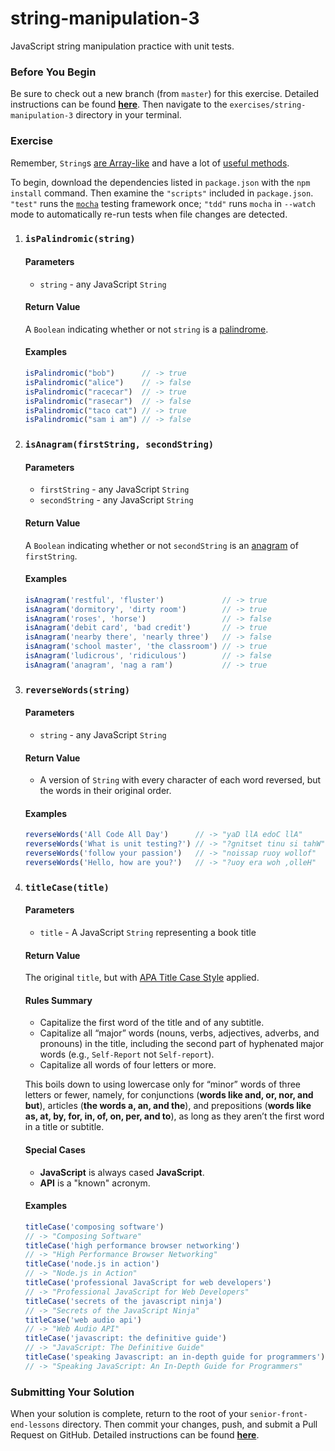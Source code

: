 # string-manipulation-3

JavaScript string manipulation practice with unit tests.

### Before You Begin

Be sure to check out a new branch (from `master`) for this exercise. Detailed instructions can be found [**here**](../../guides/before-each-exercise.md). Then navigate to the `exercises/string-manipulation-3` directory in your terminal.

### Exercise

Remember, `String`s [are Array-like](https://developer.mozilla.org/en-US/docs/Web/JavaScript/Reference/Global_Objects/String#Character_access) and have a lot of [useful methods](https://developer.mozilla.org/en-US/docs/Web/JavaScript/Reference/Global_Objects/String#Methods_2).

To begin, download the dependencies listed in `package.json` with the `npm install` command. Then examine the `"scripts"` included in `package.json`. `"test"` runs the [`mocha`](https://mochajs.org/) testing framework once; `"tdd"` runs `mocha` in `--watch` mode to automatically re-run tests when file changes are detected.

1. ### `isPalindromic(string)`

    #### Parameters

    - `string` - any JavaScript `String`

    #### Return Value

    A `Boolean` indicating whether or not `string` is a [palindrome](https://en.wikipedia.org/wiki/Palindrome).

    #### Examples

    ```js
    isPalindromic("bob")      // -> true
    isPalindromic("alice")    // -> false
    isPalindromic("racecar")  // -> true
    isPalindromic("rasecar")  // -> false
    isPalindromic("taco cat") // -> true
    isPalindromic("sam i am") // -> false
    ```

1. ### `isAnagram(firstString, secondString)`

    #### Parameters

    - `firstString` - any JavaScript `String`
    - `secondString` - any JavaScript `String`

    #### Return Value

    A `Boolean` indicating whether or not `secondString` is an [anagram](https://en.wikipedia.org/wiki/Anagram) of `firstString`.

    #### Examples

    ```js
    isAnagram('restful', 'fluster')             // -> true
    isAnagram('dormitory', 'dirty room')        // -> true
    isAnagram('roses', 'horse')                 // -> false
    isAnagram('debit card', 'bad credit')       // -> true
    isAnagram('nearby there', 'nearly three')   // -> false
    isAnagram('school master', 'the classroom') // -> true
    isAnagram('ludicrous', 'ridiculous')        // -> false
    isAnagram('anagram', 'nag a ram')           // -> true
    ```

1. ### `reverseWords(string)`

    #### Parameters

    - `string` - any JavaScript `String`

    #### Return Value

    - A version of `String` with every character of each word reversed, but the words in their original order.

    #### Examples

    ```js
    reverseWords('All Code All Day')      // -> "yaD llA edoC llA"
    reverseWords('What is unit testing?') // -> "?gnitset tinu si tahW"
    reverseWords('follow your passion')   // -> "noissap ruoy wollof"
    reverseWords('Hello, how are you?')   // -> "?uoy era woh ,olleH"
    ```

1. ### `titleCase(title)`

    #### Parameters

    - `title` - A JavaScript `String` representing a book title

    #### Return Value

    The original `title`, but with [APA Title Case Style](https://blog.apastyle.org/apastyle/2012/03/title-case-and-sentence-case-capitalization-in-apa-style.html) applied.

    #### Rules Summary

    - Capitalize the first word of the title and of any subtitle.
    - Capitalize all “major” words (nouns, verbs, adjectives, adverbs, and pronouns) in the title, including the second part of hyphenated major words (e.g., `Self-Report` not `Self-report`).
    - Capitalize all words of four letters or more.

    This boils down to using lowercase only for “minor” words of three letters or fewer, namely, for conjunctions (**words like and, or, nor, and but**), articles (**the words a, an, and the**), and prepositions (**words like as, at, by, for, in, of, on, per, and to**), as long as they aren’t the first word in a title or subtitle.

    #### Special Cases

    - **JavaScript** is always cased **JavaScript**.
    - **API** is a "known" acronym.

    #### Examples

    ```js
    titleCase('composing software')
    // -> "Composing Software"
    titleCase('high performance browser networking')
    // -> "High Performance Browser Networking"
    titleCase('node.js in action')
    // -> "Node.js in Action"
    titleCase('professional JavaScript for web developers')
    // -> "Professional JavaScript for Web Developers"
    titleCase('secrets of the javascript ninja')
    // -> "Secrets of the JavaScript Ninja"
    titleCase('web audio api')
    // -> "Web Audio API"
    titleCase('javascript: the definitive guide')
    // -> "JavaScript: The Definitive Guide"
    titleCase('speaking Javascript: an in-depth guide for programmers')
    // -> "Speaking JavaScript: An In-Depth Guide for Programmers"
    ```

### Submitting Your Solution

When your solution is complete, return to the root of your `senior-front-end-lessons` directory. Then commit your changes, push, and submit a Pull Request on GitHub. Detailed instructions can be found [**here**](../../guides/after-each-exercise.md).
